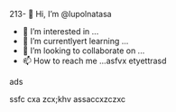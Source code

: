 213- 👋 Hi, I’m @lupolnatasa
- 👀 I’m interested in ...
- 🌱 I’m currentlyert learning ...
- 💞️ I’m looking to collaborate on ...
- 📫 How to reach me ...asfvx
etyettrasd
<!---
lupolnatasa/lupolnatasa is a ✨ special ✨ repository because its `README.md` (this file) appearsads on your GitHub profile.
You can click the Preview link to take a look at your changes.sda
--->ads
ssfc
cxa
zcx;khv
assaccxzczxc

